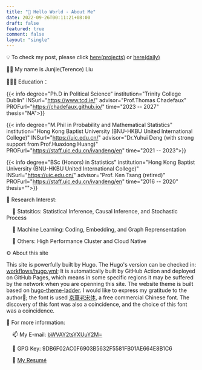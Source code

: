 ```yaml
---
title: "👋 Hello World - About Me"
date: 2022-09-26T00:11:21+08:00
draft: false
featured: true
comment: false
layout: "single"
---
```


💡 To check my post, please click [here(projects)](/projects) or [here(daily)](/post)


<!--more-->

👨‍💻 My name is Junjie(Terence) Liu

👨🏿‍🏫 Education：
<div class="flink" id="article-container">
<div class="info-list-div" >

{{< info degree="Ph.D in Political Science" institution="Trinity College Dublin" INSurl="https://www.tcd.ie/" advisor="Prof.Thomas Chadefaux" PROFurl="https://chadefaux.github.io/" time="2023 -- 2027" thesis="NA">}}

{{< info degree="M.Phil in Probability and Mathematical Statistics" institution="Hong Kong Baptist University (BNU-HKBU United International College)" INSurl="https://uic.edu.cn/" advisor="Dr.Yuhui Deng (with strong support from Prof.Huaxiong Huang)" PROFurl="https://staff.uic.edu.cn/ivandeng/en" time="2021 -- 2023">}}

{{< info degree="BSc (Honors) in Statistics" institution="Hong Kong Baptist University (BNU-HKBU United International College)" INSurl="https://uic.edu.cn/" advisor="Prof. Ken Tsang (retired)" PROFurl="https://staff.uic.edu.cn/ivandeng/en" time="2016 -- 2020" thesis="">}}

</div>
</div>

🔭 Research Interest:

&nbsp; &nbsp;  🚩 Statsitics: Statistical Inference, Causal Inference, and Stochastic Process

&nbsp; &nbsp;  🚩 Machine Learning: Coding, Embedding, and Graph Reprensentation

&nbsp; &nbsp;  🚩 Others: High Performance Cluster and Cloud Native


⚙️ About this site

This site is powerfully built by Hugo. The Hugo's version can be checked in: [workflows/hugo.yml](https://github.com/TerenceLiu98/terenceliu98.github.io.source/blob/f8327d16f7880ec098bc56ead9f488b5ca18d104/.github/workflows/hugo.yml#L19); It is automatically built by GitHub Action and deployed on GitHub Pages, which means in some specific regions it may be suffered by the network when you are openning this site. The website theme is built based on [hugo-theme-ladder](https://github.com/guangzhengli/hugo-theme-ladder). I would like to express my gratitude to the author🙏; the font is used [京華老宋体](https://zhuanlan.zhihu.com/p/637491623), a free commercial Chinese font. The discovery of this font was also a coincidence, and the choice of this font was a coincidence.



🫡 For more information: 

&nbsp; &nbsp;  📫 My E-mail: [bWVAY2tsYXUuY2M=](mailto:bWVAY2tsYXUuY2M=)

&nbsp; &nbsp;  🔑 GPG Key: 9DB6F02AC0F6903B5632F5581FB01AE664E8B1C6

&nbsp; &nbsp;  📃 [My Resumé](https://terencelau-my.sharepoint.com/:b:/g/personal/terencelau_terencelau_onmicrosoft_com/ESH1R1joUSxOghfIGc1r9-UBL36zElJeNgYwazTSi7LNog?e=Ecmvdy)